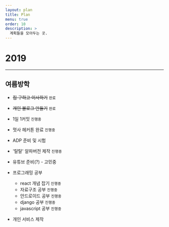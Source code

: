 ```yaml
---
layout: plan
title: Plan
menu: true
order: 10
description: >
  계획들을 모아두는 곳.
---
```


# 2019

---
## 여름방학

* <del>집 구하고 이사하기</del>  ``완료``
* <del>개인 블로그 만들기</del>  ``완료``
* 1일 1커밋 ``진행중``
* 멋사 헤커톤 완료 ``진행중``
* ADP 준비 및 시험
* '탈탈' 알파버전 제작 ``진행중``
* 유튜브 준비(?) - 고민중
* 프로그래밍 공부
    * react 개념 잡기 ``진행중``
    * 자료구조 공부 ``진행중``
    * 안드로이드 공부 ``진행중``
    * django 공부 ``진행중``
    * javascript 공부 ``진행중``

* 개인 서비스 제작
